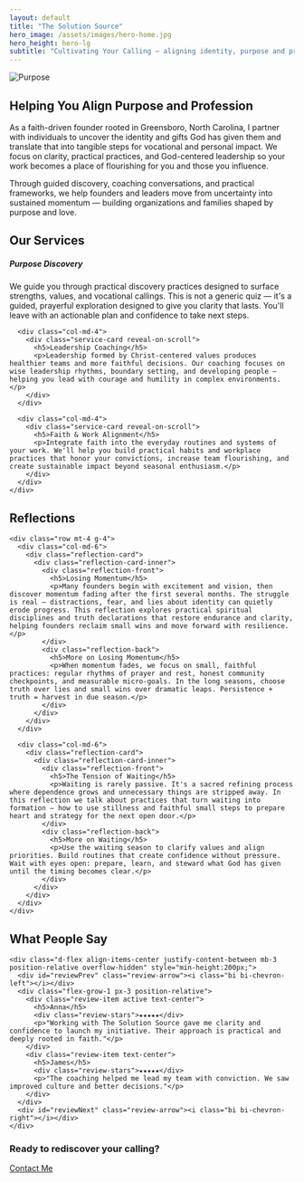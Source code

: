 ```yaml
---
layout: default
title: "The Solution Source"
hero_image: /assets/images/hero-home.jpg
hero_height: hero-lg
subtitle: "Cultivating Your Calling — aligning identity, purpose and profession to bring flourishing to people and communities."
---
```


<section id="intro" class="py-5">
  <div class="container">
    <div class="row align-items-center">
      <div class="col-md-6 mb-4 mb-md-0">
        <img src="{{ '/assets/images/mission-bg.jpg' | relative_url }}" alt="Purpose" class="img-fluid rounded">
      </div>
      <div class="col-md-6">
        <h2 class="section-title text-center">Helping You Align Purpose and Profession</h2>
        <p>As a faith-driven founder rooted in Greensboro, North Carolina, I partner with individuals to uncover the identity and gifts God has given them and translate that into tangible steps for vocational and personal impact. We focus on clarity, practical practices, and God-centered leadership so your work becomes a place of flourishing for you and those you influence.</p>
        <p>Through guided discovery, coaching conversations, and practical frameworks, we help founders and leaders move from uncertainty into sustained momentum — building organizations and families shaped by purpose and love.</p>
      </div>
    </div>
  </div>
</section>

<section id="services" class="py-5"
  style="background-image: url('{{ '/assets/images/services-bg.jpg' | relative_url }}');
         background-size: cover; background-position: center;">
  <div class="container text-center">
    <h2 class="section-title text-center">Our Services</h2>
    <div class="row mt-4 g-4">
      <div class="col-md-4">
        <div class="service-card reveal-on-scroll">
          <h5>Purpose Discovery</h5>
          <p>We guide you through practical discovery practices designed to surface strengths, values, and vocational callings. This is not a generic quiz — it's a guided, prayerful exploration designed to give you clarity that lasts. You'll leave with an actionable plan and confidence to take next steps.</p>
        </div>
      </div>

      <div class="col-md-4">
        <div class="service-card reveal-on-scroll">
          <h5>Leadership Coaching</h5>
          <p>Leadership formed by Christ-centered values produces healthier teams and more faithful decisions. Our coaching focuses on wise leadership rhythms, boundary setting, and developing people — helping you lead with courage and humility in complex environments.</p>
        </div>
      </div>

      <div class="col-md-4">
        <div class="service-card reveal-on-scroll">
          <h5>Faith & Work Alignment</h5>
          <p>Integrate faith into the everyday routines and systems of your work. We'll help you build practical habits and workplace practices that honor your convictions, increase team flourishing, and create sustainable impact beyond seasonal enthusiasm.</p>
        </div>
      </div>
    </div>
  </div>
</section>

<section id="reflections" class="py-5">
  <div class="container">
    <div class="text-center">
      <h2>Reflections</h2>
    </div>

    <div class="row mt-4 g-4">
      <div class="col-md-6">
        <div class="reflection-card">
          <div class="reflection-card-inner">
            <div class="reflection-front">
              <h5>Losing Momentum</h5>
              <p>Many founders begin with excitement and vision, then discover momentum fading after the first several months. The struggle is real — distractions, fear, and lies about identity can quietly erode progress. This reflection explores practical spiritual disciplines and truth declarations that restore endurance and clarity, helping founders reclaim small wins and move forward with resilience.</p>
            </div>
            <div class="reflection-back">
              <h5>More on Losing Momentum</h5>
              <p>When momentum fades, we focus on small, faithful practices: regular rhythms of prayer and rest, honest community checkpoints, and measurable micro-goals. In the long seasons, choose truth over lies and small wins over dramatic leaps. Persistence + truth = harvest in due season.</p>
            </div>
          </div>
        </div>
      </div>

      <div class="col-md-6">
        <div class="reflection-card">
          <div class="reflection-card-inner">
            <div class="reflection-front">
              <h5>The Tension of Waiting</h5>
              <p>Waiting is rarely passive. It's a sacred refining process where dependence grows and unnecessary things are stripped away. In this reflection we talk about practices that turn waiting into formation — how to use stillness and faithful small steps to prepare heart and strategy for the next open door.</p>
            </div>
            <div class="reflection-back">
              <h5>More on Waiting</h5>
              <p>Use the waiting season to clarify values and align priorities. Build routines that create confidence without pressure. Wait with eyes open: prepare, learn, and steward what God has given until the timing becomes clear.</p>
            </div>
          </div>
        </div>
      </div>
    </div>
  </div>
</section>

<section id="reviews" class="py-5 text-white"
  style="background-image: url('{{ '/assets/images/reviews-bg.jpg' | relative_url }}');
         background-size: cover; background-position: center;">
  <div class="container">
    <div class="text-center text-white mb-4">
      <h2 class="section-title text-center">What People Say</h2>
    </div>

    <div class="d-flex align-items-center justify-content-between mb-3 position-relative overflow-hidden" style="min-height:200px;">
      <div id="reviewPrev" class="review-arrow"><i class="bi bi-chevron-left"></i></div>
      <div class="flex-grow-1 px-3 position-relative">
        <div class="review-item active text-center">
          <h5>Anna</h5>
          <div class="review-stars">★★★★★</div>
          <p>"Working with The Solution Source gave me clarity and confidence to launch my initiative. Their approach is practical and deeply rooted in faith."</p>
        </div>
        <div class="review-item text-center">
          <h5>James</h5>
          <div class="review-stars">★★★★★</div>
          <p>"The coaching helped me lead my team with conviction. We saw improved culture and better decisions."</p>
        </div>
      </div>
      <div id="reviewNext" class="review-arrow"><i class="bi bi-chevron-right"></i></div>
    </div>
  </div>
</section>

<section id="cta" class="py-5 bg-dark text-light text-center">
  <div class="container">
    <h3>Ready to rediscover your calling?</h3>
    <a href="/contact" class="btn btn-outline-light mt-3">Contact Me</a>
  </div>
</section>
